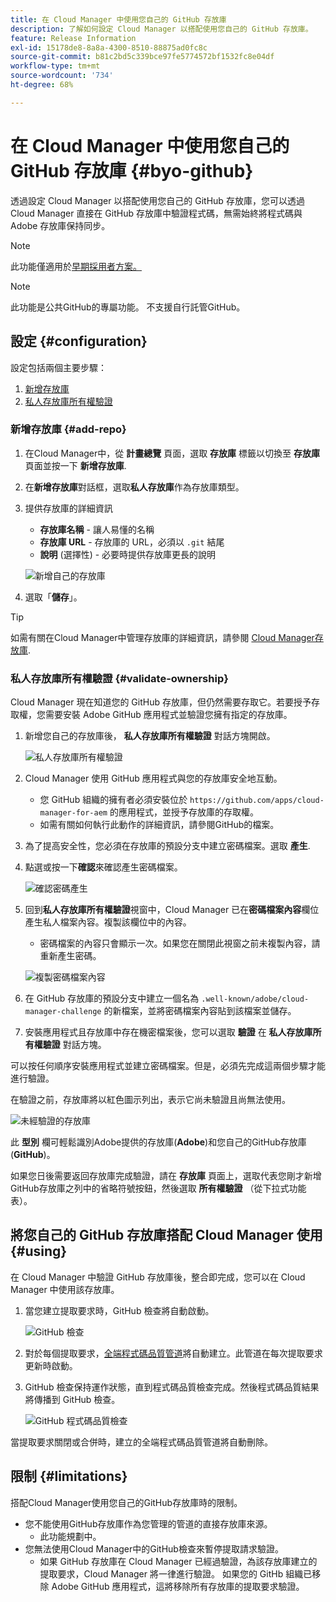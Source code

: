 ```yaml
---
title: 在 Cloud Manager 中使用您自己的 GitHub 存放庫
description: 了解如何設定 Cloud Manager 以搭配使用您自己的 GitHub 存放庫。
feature: Release Information
exl-id: 15178de8-8a8a-4300-8510-88875ad0fc8c
source-git-commit: b81c2bd5c339bce97fe5774572bf1532fc8e04df
workflow-type: tm+mt
source-wordcount: '734'
ht-degree: 68%

---
```



# 在 Cloud Manager 中使用您自己的 GitHub 存放庫 {#byo-github}

透過設定 Cloud Manager 以搭配使用您自己的 GitHub 存放庫，您可以透過 Cloud Manager 直接在 GitHub 存放庫中驗證程式碼，無需始終將程式碼與 Adobe 存放庫保持同步。

>[!NOTE]
>
>此功能僅適用於[早期採用者方案。](/help/implementing/cloud-manager/release-notes/current.md#early-adoption)

>[!NOTE]
>
>此功能是公共GitHub的專屬功能。 不支援自行託管GitHub。

## 設定 {#configuration}

設定包括兩個主要步驟：

1. [新增存放庫](#add-repo)
1. [私人存放庫所有權驗證](#validate-ownership)

### 新增存放庫 {#add-repo}

1. 在Cloud Manager中，從 **計畫總覽** 頁面，選取 **存放庫** 標籤以切換至 **存放庫** 頁面並按一下 **新增存放庫**.

1. 在&#x200B;**新增存放庫**&#x200B;對話框，選取&#x200B;**私人存放庫**&#x200B;作為存放庫類型。

1. 提供存放庫的詳細資訊

   * **存放庫名稱** - 讓人易懂的名稱
   * **存放庫 URL** - 存放庫的 URL，必須以 `.git` 結尾
   * **說明** (選擇性) - 必要時提供存放庫更長的說明

   ![新增自己的存放庫](/help/implementing/cloud-manager/assets/repos/add-own-github.png)

1. 選取「**儲存**」。

>[!TIP]
>
>如需有關在Cloud Manager中管理存放庫的詳細資訊，請參閱 [Cloud Manager存放庫](/help/implementing/cloud-manager/managing-code/cloud-manager-repositories.md).

### 私人存放庫所有權驗證 {#validate-ownership}

Cloud Manager 現在知道您的 GitHub 存放庫，但仍然需要存取它。若要授予存取權，您需要安裝 Adobe GitHub 應用程式並驗證您擁有指定的存放庫。

1. 新增您自己的存放庫後， **私人存放庫所有權驗證** 對話方塊開啟。

   ![私人存放庫所有權驗證](/help/implementing/cloud-manager/assets/repos/private-repo-validate.png)

1. Cloud Manager 使用 GitHub 應用程式與您的存放庫安全地互動。
   * 您 GitHub 組織的擁有者必須安裝位於 `https://github.com/apps/cloud-manager-for-aem` 的應用程式，並授予存放庫的存取權。
   * 如需有關如何執行此動作的詳細資訊，請參閱GitHub的檔案。

1. 為了提高安全性，您必須在存放庫的預設分支中建立密碼檔案。選取 **產生**.

1. 點選或按一下&#x200B;**確認**&#x200B;來確認產生密碼檔案。

   ![確認密碼產生](/help/implementing/cloud-manager/assets/repos/confirm-generation.png)

1. 回到&#x200B;**私人存放庫所有權驗證**&#x200B;視窗中，Cloud Manager 已在&#x200B;**密碼檔案內容**&#x200B;欄位產生私人檔案內容。複製該欄位中的內容。

   * 密碼檔案的內容只會顯示一次。如果您在關閉此視窗之前未複製內容，請重新產生密碼。

   ![複製密碼檔案內容](/help/implementing/cloud-manager/assets/repos/new-secret.png)

1. 在 GitHub 存放庫的預設分支中建立一個名為 `.well-known/adobe/cloud-manager-challenge` 的新檔案，並將密碼檔案內容貼到該檔案並儲存。

1. 安裝應用程式且存放庫中存在機密檔案後，您可以選取 **驗證** 在 **私人存放庫所有權驗證** 對話方塊。

可以按任何順序安裝應用程式並建立密碼檔案。但是，必須先完成這兩個步驟才能進行驗證。

在驗證之前，存放庫將以紅色圖示列出，表示它尚未驗證且尚無法使用。

![未經驗證的存放庫](/help/implementing/cloud-manager/assets/repos/unvalidated-repo.png)

此 **型別** 欄可輕鬆識別Adobe提供的存放庫(**Adobe**)和您自己的GitHub存放庫(**GitHub**)。

如果您日後需要返回存放庫完成驗證，請在 **存放庫** 頁面上，選取代表您剛才新增GitHub存放庫之列中的省略符號按鈕，然後選取 **所有權驗證** （從下拉式功能表）。

## 將您自己的 GitHub 存放庫搭配 Cloud Manager 使用 {#using}

在 Cloud Manager 中驗證 GitHub 存放庫後，整合即完成，您可以在 Cloud Manager 中使用該存放庫。

1. 當您建立提取要求時，GitHub 檢查將自動啟動。

   ![GitHub 檢查](/help/implementing/cloud-manager/assets/repos/github-checks.png)

1. 對於每個提取要求，[全端程式碼品質管道](/help/implementing/cloud-manager/configuring-pipelines/introduction-ci-cd-pipelines.md)將自動建立。此管道在每次提取要求更新時啟動。

1. GitHub 檢查保持運作狀態，直到程式碼品質檢查完成。然後程式碼品質結果將傳播到 GitHub 檢查。

   ![GitHub 程式碼品質檢查](/help/implementing/cloud-manager/assets/repos/github-code-quality.png)

當提取要求關閉或合併時，建立的全端程式碼品質管道將自動刪除。

## 限制 {#limitations}

搭配Cloud Manager使用您自己的GitHub存放庫時的限制。

* 您不能使用GitHub存放庫作為您管理的管道的直接存放庫來源。
   * 此功能規劃中。
* 您無法使用Cloud Manager中的GitHub檢查來暫停提取請求驗證。
   * 如果 GitHub 存放庫在 Cloud Manager 已經過驗證，為該存放庫建立的提取要求，Cloud Manager 將一律進行驗證。
如果您的 GitHb 組織已移除 Adobe GitHub 應用程式，這將移除所有存放庫的提取要求驗證。

